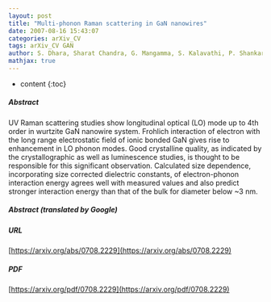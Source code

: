 ```yaml
---
layout: post
title: "Multi-phonon Raman scattering in GaN nanowires"
date: 2007-08-16 15:43:07
categories: arXiv_CV
tags: arXiv_CV GAN
author: S. Dhara, Sharat Chandra, G. Mangamma, S. Kalavathi, P. Shankar, K. G. M. Nair, A. K. Tyagi, C. W. Hsu, C. C. Kuo, L. C. Chen, K. H. Chen, K. K. Sriram
mathjax: true
---
```


* content
{:toc}

##### Abstract
UV Raman scattering studies show longitudinal optical (LO) mode up to 4th order in wurtzite GaN nanowire system. Frohlich interaction of electron with the long range electrostatic field of ionic bonded GaN gives rise to enhancement in LO phonon modes. Good crystalline quality, as indicated by the crystallographic as well as luminescence studies, is thought to be responsible for this significant observation. Calculated size dependence, incorporating size corrected dielectric constants, of electron-phonon interaction energy agrees well with measured values and also predict stronger interaction energy than that of the bulk for diameter below ~3 nm.

##### Abstract (translated by Google)


##### URL
[https://arxiv.org/abs/0708.2229](https://arxiv.org/abs/0708.2229)

##### PDF
[https://arxiv.org/pdf/0708.2229](https://arxiv.org/pdf/0708.2229)

